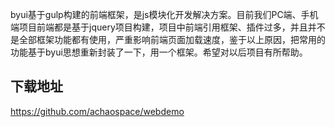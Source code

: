 
byui基于gulp构建的前端框架，是js模块化开发解决方案。目前我们PC端、手机端项目前端都是基于jquery项目构建，项目中前端引用框架、插件过多，并且并不是全部框架功能都有使用，严重影响前端页面加载速度，鉴于以上原因，把常用的功能基于byui思想重新封装了一下，用一个框架。希望对以后项目有所帮助。
## 下载地址
https://github.com/achaospace/webdemo

